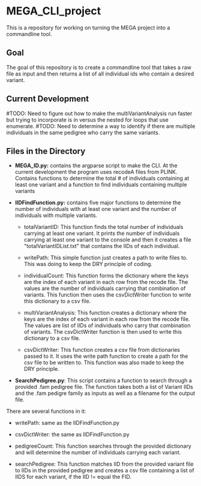 # MEGA_CLI_project

This is a repository for working on turning the MEGA project into a commandline tool.

## Goal

The goal of this repository is to create a commandline tool that takes a raw file as input and then returns a list of all individual ids who contain a desired variant.

## Current Development

#TODO: Need to figure out how to make the multiVariantAnalysis run faster but trying to incorporate is in versus the nested for loops that use enumerate.
#TODO: Need to determine a way to identify if there are multiple individuals in the same pedigree who carry the same variants.

## Files in the Directory

- **MEGA_ID.py:** contains the argparse script to make the CLI. At the current development the program uses recodeA files from PLINK. Contains functions to determine the total # of individuals containing at least one variant and a function to find individuals containing multiple variants

- **IIDFindFunction.py:** contains five major functions to determine the number of individuals with at least one variant and the number of individuals with multiple variants.

  - totalVariantID: This function finds the total number of individuals carrying at least one variant. It prints the number of individuals carrying at least one variant to the console and then it creates a file "totalVariantIDList.txt" that contains the IIDs of each individual.

  * writePath: This simple function just creates a path to write files to. This was doing to keep the DRY principle of coding.

  * individualCount: This function forms the dictionary where the keys are the index of each variant in each row from the recode file. The values are the number of individuals carrying that combination of variants. This function then uses the csvDictWriter function to write this dictionary to a csv file.

  * multiVariantAnalysis: This function creates a dictionary where the keys are the index of each variant in each row from the recode file. The values are list of IIDs of individuals who carry that combination of variants. The csvDictWriter function is then used to write this dictionary to a csv file.

  * csvDictWriter: This function creates a csv file from dictionaries passed to it. It uses the write path function to create a path for the csv file to be written to. This function was also made to keep the DRY principle.

* **SearchPedigree.py**: This script contains a function to search through a provided .fam pedigree file. The function takes both a list of Variant IIDs and the .fam pedigre family as inputs as well as a filename for the output file.

There are several functions in it:

- writePath: same as the IIDFindFunction.py

- csvDictWriter: the same as IIDFindFunction.py

- pedigreeCount: This function searches through the provided dictionary and will determine the number of individuals carrying each variant.

- searchPedigree: This function matches IID from the provided variant file to IIDs in the provided pedigree and creates a csv file containing a list of IIDS for each variant, if the IID != equal the FID.
